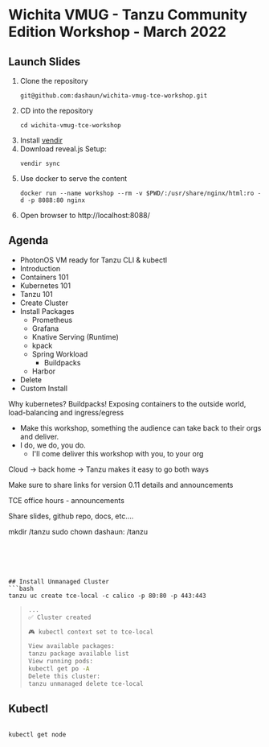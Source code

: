 # Wichita VMUG - Tanzu Community Edition Workshop - March 2022

## Launch Slides

1. Clone the repository
    ```shell
    git@github.com:dashaun/wichita-vmug-tce-workshop.git
    ```
2. CD into the repository
    ```shell
    cd wichita-vmug-tce-workshop
    ```
3. Install [vendir](https://carvel.dev/vendir/docs/v0.24.0/install)
4. Download reveal.js
   Setup:
    ```shell
    vendir sync
    ```
5. Use docker to serve the content
    ```shell
    docker run --name workshop --rm -v $PWD/:/usr/share/nginx/html:ro -d -p 8088:80 nginx
    ``` 
6. Open browser to http://localhost:8088/

## Agenda

- PhotonOS VM ready for Tanzu CLI & kubectl
- Introduction
- Containers 101
- Kubernetes 101
- Tanzu 101
- Create Cluster
- Install Packages
    - Prometheus
    - Grafana
    - Knative Serving (Runtime)
    - kpack
    - Spring Workload
        - Buildpacks
    - Harbor
- Delete
- Custom Install

Why kubernetes?
Buildpacks!
Exposing containers to the outside world, load-balancing and ingress/egress

- Make this workshop, something the audience can take back to their orgs and deliver.
- I do, we do, you do.
    - I'll come deliver this workshop with you, to your org

Cloud -> back home -> Tanzu makes it easy to go both ways

Make sure to share links for version 0.11 details and announcements

TCE office hours - announcements

Share slides, github repo, docs, etc....






mkdir /tanzu
sudo chown dashaun: /tanzu
```





## Install Unmanaged Cluster
```bash
tanzu uc create tce-local -c calico -p 80:80 -p 443:443
```
> ```bash
> ...
> ✅ Cluster created
> 
> 🎮 kubectl context set to tce-local
> 
> View available packages:
> tanzu package available list
> View running pods:
> kubectl get po -A
> Delete this cluster:
> tanzu unmanaged delete tce-local
> ```

## Kubectl

```bash

kubectl get node
```




